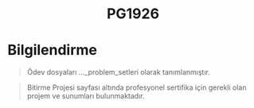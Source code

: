 <h1 align="center">PG1926</h1>

# Bilgilendirme
> Ödev dosyaları ...\_problem_setleri olarak tanımlanmıştır.

> Bitirme Projesi sayfası altında profesyonel sertifika için gerekli olan projem ve sunumları bulunmaktadır.
